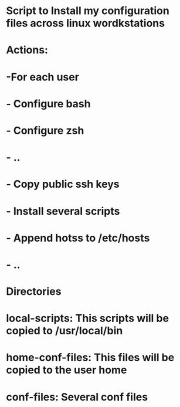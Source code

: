 # Script to Install my configuration files across linux wordkstations
#
# Actions:
#   -For each user
#       - Configure bash
#       - Configure zsh
#       - ..
#   - Copy public ssh keys
#   - Install several scripts
#   - Append hotss to /etc/hosts
#   - ..
#
# Directories
#    local-scripts:      This scripts will be copied to /usr/local/bin
#    home-conf-files:    This files will be copied to the user home
#    conf-files:         Several conf files
#
